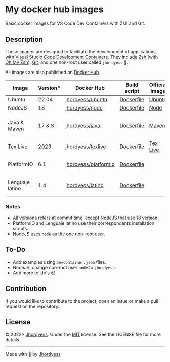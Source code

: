 # My docker hub images

Basic docker images for VS Code Dev Containers with Zsh and Git.

## Description

These images are designed to facilitate the development of applications with [Visual Studio Code Development Containers](https://code.visualstudio.com/docs/devcontainers/containers). They include [Zsh](https://www.zsh.org/) (with [Oh My Zsh](https://ohmyz.sh/)), [Git](https://git-scm.com/), and one non-root user called `jhordyess` 🤔.

All images are also published on [Docker Hub](https://hub.docker.com/).

Image | Version* | Docker Hub | Build script | Official image | Comments
-|-|-|-|-|-
 Ubuntu | 22.04 | [jhordyess/ubuntu](https://hub.docker.com/r/jhordyess/ubuntu) | [Dockerfile](./ubuntu/Dockerfile) | [Ubuntu](https://hub.docker.com/_/ubuntu/)
 NodeJS | 18 | [jhordyess/node](https://hub.docker.com/r/jhordyess/node) | [Dockerfile](./node/Dockerfile) | [Node](https://hub.docker.com/_/node)
 Java & Maven | 17 & 3| [jhordyess/java](https://hub.docker.com/r/jhordyess/latino) | [Dockerfile](./java/Dockerfile) | [Maven](https://hub.docker.com/_/maven/) | Using the Eclipse Temurin  distribution
 Tex Live | 2023 | [jhordyess/texlive](https://hub.docker.com/r/jhordyess/texlive) | [Dockerfile](./texlive/small/Dockerfile) | [Tex Live](https://hub.docker.com/r/texlive/texlive) | Using the small tag
 PlatformIO | 6.1 | [jhordyess/platformio](https://hub.docker.com/r/jhordyess/platformio) | [Dockerfile](./platformio/Dockerfile) | | Using the [Python image](https://hub.docker.com/_/python)
 Lenguaje latino | 1.4 | [jhordyess/latino](https://hub.docker.com/r/jhordyess/latino) | [Dockerfile](./latino/Dockerfile) | | Using the [Ubuntu image](https://hub.docker.com/_/ubuntu/)

### Notes

- All versions refers at commit time, except NodeJS that use 18 version.
- PlatformIO and Lenguaje latino use their correspondents installation scripts.
- NodeJS uses `node` as the one non-root user.

## To-Do

- Add examples using `devcontainer.json` files.
- NodeJS, change non-root user `node` to `jhordyess`.
- Add more to-do's 😏.

## Contribution

If you would like to contribute to the project, open an issue or make a pull request on the repository.

## License

© 2022> [Jhordyess](https://github.com/jhordyess). Under the [MIT](https://choosealicense.com/licenses/mit/) license. See the LICENSE file for more details.

---

Made with 💪 by [Jhordyess](https://www.jhordyess.com/)
